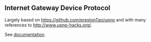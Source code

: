 ## Internet Gateway Device Protocol

Largely based on https://github.com/prestonTao/upnp and with many references to
http://www.upnp-hacks.org/.

See [documentation](https://godoc.org/github.com/dist-ribut-us/rnet).